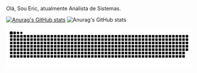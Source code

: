 Olá, Sou Eric, atualmente Analista de Sistemas.


[![Anurag's GitHub stats](https://github-readme-stats.vercel.app/api?username=EricFNL1)](https://github.com/EricFNL1/github-readme-stats)
![Anurag's GitHub stats](https://github-readme-stats.vercel.app/api?username=EricFNL1&show=reviews,discussions_started,discussions_answered,prs_merged,prs_merged_percentage)

<picture align="center">
  <source media="(prefers-color-scheme: dark)" srcset="https://raw.githubusercontent.com/EricFNL1/EricFNL1/output/github-contribution-grid-snake-dark.svg">
  <source media="(prefers-color-scheme: light)" srcset="https://raw.githubusercontent.com/EricFNL1/EricFNL1/output/github-contribution-grid-snake-dark.svg">
  <img align="center" alt="github contribution grid snake animation" src="https://raw.githubusercontent.com/mari4souza/mari4souza/output/github-contribution-grid-snake.svg">
</picture>
